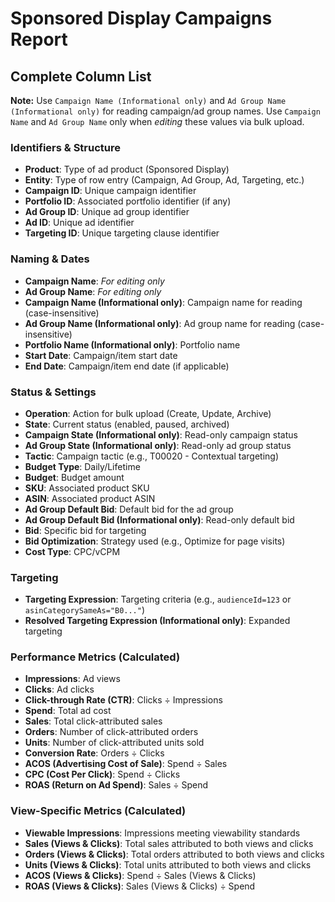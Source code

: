 # Sponsored Display Campaigns Report

## Complete Column List

**Note:** Use `Campaign Name (Informational only)` and `Ad Group Name (Informational only)` for reading campaign/ad group names. Use `Campaign Name` and `Ad Group Name` only when *editing* these values via bulk upload.

### Identifiers & Structure
- **Product**: Type of ad product (Sponsored Display)
- **Entity**: Type of row entry (Campaign, Ad Group, Ad, Targeting, etc.)
- **Campaign ID**: Unique campaign identifier
- **Portfolio ID**: Associated portfolio identifier (if any)
- **Ad Group ID**: Unique ad group identifier
- **Ad ID**: Unique ad identifier
- **Targeting ID**: Unique targeting clause identifier

### Naming & Dates
- **Campaign Name**: *For editing only*
- **Ad Group Name**: *For editing only*
- **Campaign Name (Informational only)**: Campaign name for reading (case-insensitive)
- **Ad Group Name (Informational only)**: Ad group name for reading (case-insensitive)
- **Portfolio Name (Informational only)**: Portfolio name
- **Start Date**: Campaign/item start date
- **End Date**: Campaign/item end date (if applicable)

### Status & Settings
- **Operation**: Action for bulk upload (Create, Update, Archive)
- **State**: Current status (enabled, paused, archived)
- **Campaign State (Informational only)**: Read-only campaign status
- **Ad Group State (Informational only)**: Read-only ad group status
- **Tactic**: Campaign tactic (e.g., T00020 - Contextual targeting)
- **Budget Type**: Daily/Lifetime
- **Budget**: Budget amount
- **SKU**: Associated product SKU
- **ASIN**: Associated product ASIN
- **Ad Group Default Bid**: Default bid for the ad group
- **Ad Group Default Bid (Informational only)**: Read-only default bid
- **Bid**: Specific bid for targeting
- **Bid Optimization**: Strategy used (e.g., Optimize for page visits)
- **Cost Type**: CPC/vCPM

### Targeting
- **Targeting Expression**: Targeting criteria (e.g., `audienceId=123` or `asinCategorySameAs="B0..."`)
- **Resolved Targeting Expression (Informational only)**: Expanded targeting

### Performance Metrics (Calculated)
- **Impressions**: Ad views
- **Clicks**: Ad clicks
- **Click-through Rate (CTR)**: Clicks ÷ Impressions
- **Spend**: Total ad cost
- **Sales**: Total click-attributed sales
- **Orders**: Number of click-attributed orders
- **Units**: Number of click-attributed units sold
- **Conversion Rate**: Orders ÷ Clicks
- **ACOS (Advertising Cost of Sale)**: Spend ÷ Sales
- **CPC (Cost Per Click)**: Spend ÷ Clicks
- **ROAS (Return on Ad Spend)**: Sales ÷ Spend

### View-Specific Metrics (Calculated)
- **Viewable Impressions**: Impressions meeting viewability standards
- **Sales (Views & Clicks)**: Total sales attributed to both views and clicks
- **Orders (Views & Clicks)**: Total orders attributed to both views and clicks
- **Units (Views & Clicks)**: Total units attributed to both views and clicks
- **ACOS (Views & Clicks)**: Spend ÷ Sales (Views & Clicks)
- **ROAS (Views & Clicks)**: Sales (Views & Clicks) ÷ Spend
